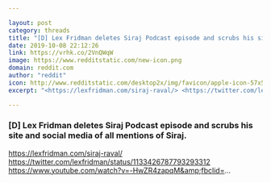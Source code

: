 ```yaml
---

layout: post
category: threads
title: "[D] Lex Fridman deletes Siraj Podcast episode and scrubs his site and social media of all mentions of Siraj."
date: 2019-10-08 22:12:26
link: https://vrhk.co/2VnQWqW
image: https://www.redditstatic.com/new-icon.png
domain: reddit.com
author: "reddit"
icon: http://www.redditstatic.com/desktop2x/img/favicon/apple-icon-57x57.png
excerpt: "<https://lexfridman.com/siraj-raval/> <https://twitter.com/lexfridman/status/1133426787793293312> <https://www.youtube.com/watch?v=-HwZR4zapqM&amp;fbclid=>..."

---
```


### [D] Lex Fridman deletes Siraj Podcast episode and scrubs his site and social media of all mentions of Siraj.

<https://lexfridman.com/siraj-raval/> <https://twitter.com/lexfridman/status/1133426787793293312> <https://www.youtube.com/watch?v=-HwZR4zapqM&amp;fbclid=>...